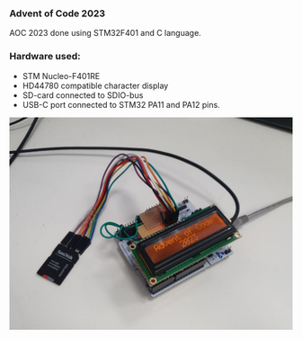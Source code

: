 ### Advent of Code 2023

AOC 2023 done using STM32F401 and C language.

### Hardware used:
- STM Nucleo-F401RE
- HD44780 compatible character display
- SD-card connected to SDIO-bus
- USB-C port connected to STM32 PA11 and PA12 pins.

![hardware](Doc/photo_2023-11-07_14-25-58.jpg)